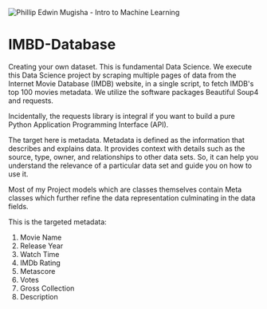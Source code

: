 ![Phillip Edwin Mugisha - Intro to Machine Learning](https://user-images.githubusercontent.com/96743401/173188637-dbaea15d-cd24-40d8-a1e3-00d5642a2546.png)
# IMBD-Database
Creating your own dataset. This is fundamental Data Science. We execute this Data Science project by scraping multiple pages of data from the Internet Movie Database (IMDB) website, in a single script, to fetch IMDB's top 100 movies metadata. We utilize the software packages Beautiful Soup4 and requests. 

Incidentally, the requests library is integral if you want to build a pure Python Application Programming Interface (API).

The target here is metadata. Metadata is defined as the information that describes and explains data. It provides context with details such as the source, type, owner, and relationships to other data sets. So, it can help you understand the relevance of a particular data set and guide you on how to use it.

Most of my Project models which are classes themselves contain Meta classes which further refine the data representation culminating in the data fields.

This is the targeted metadata:
    
 1. Movie Name 
 2. Release Year
 3. Watch Time 
 4. IMDb Rating
 5. Metascore
 6. Votes
 7. Gross Collection
 8. Description
